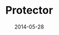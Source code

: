 ---
layout: music 
title: "Protector"
series: "The New Man"
date: 2014-05-28 
description: "Brian Tome talks about how the new man is a protector."
audio: "http://www.crossroads.net/players/media/hq/thenewman_05.mp3"
audio-duration: ":"
src: "http://www.crossroads.net/players/media/mediumHz/TheNewMan_190x110.jpg"
---